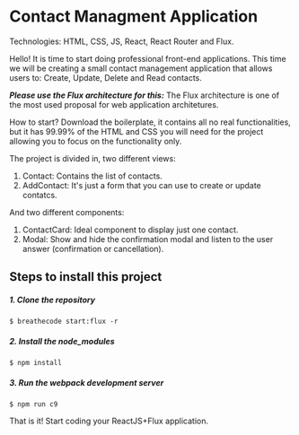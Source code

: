 # Contact Managment Application 

Technologies: HTML, CSS, JS, React, React Router and Flux.

Hello! It is time to start doing professional front-end applications. This time
we will be creating a small contact management application that allows users to:
Create, Update, Delete and Read contacts.

***Please use the Flux architecture for this:*** The Flux architecture is one of the most used proposal for web application architetures.

How to start?
Download the boilerplate, it contains all no real functionalities, 
but it has 99.99% of the HTML and CSS you will need for the project
allowing you to focus on the functionality only.

The project is divided in, two different views: 
1. Contact: Contains the list of contacts.
2. AddContact: It's just a form that you can use to create or update contatcs.

And two different components:
1. ContactCard: Ideal component to display just one contact.
2. Modal: Show and hide the confirmation modal and listen to the user answer (confirmation or cancellation).

## Steps to install this project

##### 1. Clone the repository
```
$ breathecode start:flux -r
```
##### 2. Install the node_modules
```
$ npm install
```
##### 3. Run the webpack development server
```
$ npm run c9
```

That is it! Start coding your ReactJS+Flux application.